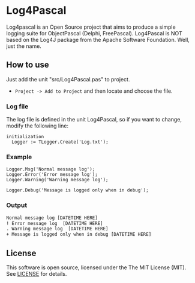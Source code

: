 # Log4Pascal

Log4pascal is an Open Source project that aims to produce a simple logging suite for ObjectPascal (Delphi, FreePascal).
Log4Pascal is NOT based on the Log4J package from the Apache Software Foundation. Well, just the name.

## How to use

Just add the unit "src/Log4Pascal.pas" to project.
  - ``Project -> Add to Project`` and then locate and choose the file.

### Log file

The log file is defined in the unit Log4Pascal, so if you want to change, modify the following line:

```delphi
initialization
  Logger := TLogger.Create('Log.txt');
```

### Example

```delphi
Logger.Msg('Normal message log');
Logger.Error('Error message log');
Logger.Warning('Warning message log');
```

```delphi
Logger.Debug('Message is logged only when in debug');
```

### Output

```txt
Normal message log [DATETIME HERE]
! Error message log  [DATETIME HERE]
. Warning message log  [DATETIME HERE]
+ Message is logged only when in debug [DATETIME HERE]
```

## License

This software is open source, licensed under the The MIT License (MIT). See [LICENSE](https://github.com/martinusso/log4pascal/blob/master/LICENSE) for details.
